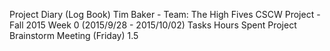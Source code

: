 Project Diary (Log Book)
Tim Baker - Team: The High Fives CSCW Project - Fall 2015
Week 0 (2015/9/28 - 2015/10/02)
Tasks	Hours Spent
Project Brainstorm Meeting (Friday)	1.5

